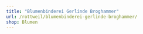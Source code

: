 ```yaml
---
title: "Blumenbinderei Gerlinde Broghammer"
url: /rottweil/blumenbinderei-gerlinde-broghammer/
shop: Blumen
---
```

